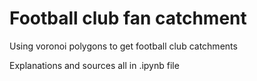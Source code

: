 # Football club fan catchment
Using voronoi polygons to get football club catchments

Explanations and sources all in .ipynb file

